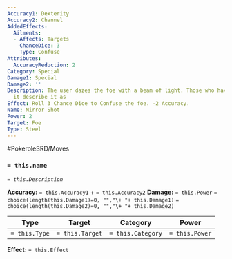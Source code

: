 ```yaml
---
Accuracy1: Dexterity
Accuracy2: Channel
AddedEffects:
  Ailments:
  - Affects: Targets
    ChanceDice: 3
    Type: Confuse
Attributes:
  AccuracyReduction: 2
Category: Special
Damage1: Special
Damage2: ''
Description: The user dazes the foe with a beam of light. Those who have experienced
  it describe it as
Effect: Roll 3 Chance Dice to Confuse the foe. -2 Accuracy.
Name: Mirror Shot
Power: 2
Target: Foe
Type: Steel
---
```


#PokeroleSRD/Moves

### `= this.name`
*`= this.Description`*

**Accuracy:** `= this.Accuracy1` + `= this.Accuracy2`
**Damage:** `= this.Power` `= choice(length(this.Damage1)=0, "","\+ "+ this.Damage1)` `= choice(length(this.Damage2)=0, "","\+ "+ this.Damage2)`

| Type          | Target          | Category          | Power          |
| ------------- | --------------- | ----------------  | -------------- |
| `= this.Type` | `= this.Target` | `= this.Category` | `= this.Power` | 

**Effect:** `= this.Effect`